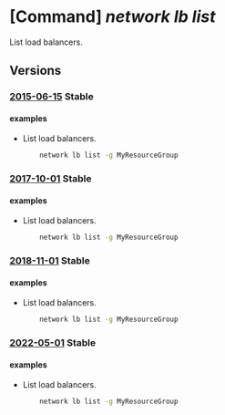 # [Command] _network lb list_

List load balancers.

## Versions

### [2015-06-15](/Resources/mgmt-plane/L3N1YnNjcmlwdGlvbnMve30vcHJvdmlkZXJzL21pY3Jvc29mdC5uZXR3b3JrL2xvYWRiYWxhbmNlcnM=/2015-06-15.xml) **Stable**

<!-- mgmt-plane /subscriptions/{}/providers/microsoft.network/loadbalancers 2015-06-15 -->
<!-- mgmt-plane /subscriptions/{}/resourcegroups/{}/providers/microsoft.network/loadbalancers 2015-06-15 -->

#### examples

- List load balancers.
    ```bash
        network lb list -g MyResourceGroup
    ```

### [2017-10-01](/Resources/mgmt-plane/L3N1YnNjcmlwdGlvbnMve30vcHJvdmlkZXJzL21pY3Jvc29mdC5uZXR3b3JrL2xvYWRiYWxhbmNlcnM=/2017-10-01.xml) **Stable**

<!-- mgmt-plane /subscriptions/{}/providers/microsoft.network/loadbalancers 2017-10-01 -->
<!-- mgmt-plane /subscriptions/{}/resourcegroups/{}/providers/microsoft.network/loadbalancers 2017-10-01 -->

#### examples

- List load balancers.
    ```bash
        network lb list -g MyResourceGroup
    ```

### [2018-11-01](/Resources/mgmt-plane/L3N1YnNjcmlwdGlvbnMve30vcHJvdmlkZXJzL21pY3Jvc29mdC5uZXR3b3JrL2xvYWRiYWxhbmNlcnM=/2018-11-01.xml) **Stable**

<!-- mgmt-plane /subscriptions/{}/providers/microsoft.network/loadbalancers 2018-11-01 -->
<!-- mgmt-plane /subscriptions/{}/resourcegroups/{}/providers/microsoft.network/loadbalancers 2018-11-01 -->

#### examples

- List load balancers.
    ```bash
        network lb list -g MyResourceGroup
    ```

### [2022-05-01](/Resources/mgmt-plane/L3N1YnNjcmlwdGlvbnMve30vcHJvdmlkZXJzL21pY3Jvc29mdC5uZXR3b3JrL2xvYWRiYWxhbmNlcnM=/2022-05-01.xml) **Stable**

<!-- mgmt-plane /subscriptions/{}/providers/microsoft.network/loadbalancers 2022-05-01 -->
<!-- mgmt-plane /subscriptions/{}/resourcegroups/{}/providers/microsoft.network/loadbalancers 2022-05-01 -->

#### examples

- List load balancers.
    ```bash
        network lb list -g MyResourceGroup
    ```
